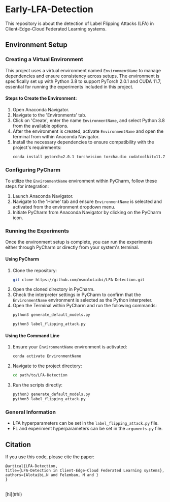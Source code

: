 # Early-LFA-Detection

This repository is about the detection of Label Flipping Attacks (LFA) in Client-Edge-Cloud Federated Learning systems.

## Environment Setup

### Creating a Virtual Environment
This project uses a virtual environment named `EnvironmentName` to manage dependencies and ensure consistency across setups. The environment is specifically set up with Python 3.8 to support PyTorch 2.0.1 and CUDA 11.7, essential for running the experiments included in this project.

#### Steps to Create the Environment:
1. Open Anaconda Navigator.
2. Navigate to the 'Environments' tab.
3. Click on 'Create', enter the name `EnvironmentName`, and select Python 3.8 from the available options.
4. After the environment is created, activate `EnvironmentName` and open the terminal from within Anaconda Navigator.
5. Install the necessary dependencies to ensure compatibility with the project's requirements:
    ```bash
    conda install pytorch=2.0.1 torchvision torchaudio cudatoolkit=11.7 -c pytorch
    ```

### Configuring PyCharm
To utilize the `EnvironmentName` environment within PyCharm, follow these steps for integration:

1. Launch Anaconda Navigator.
2. Navigate to the 'Home' tab and ensure `EnvironmentName` is selected and activated from the environment dropdown menu.
3. Initiate PyCharm from Anaconda Navigator by clicking on the PyCharm icon.

### Running the Experiments
Once the environment setup is complete, you can run the experiments either through PyCharm or directly from your system's terminal.

#### Using PyCharm
1. Clone the repository:
    ```bash
    git clone https://github.com/nsmalotaibi/LFA-Detection.git
    ```
2. Open the cloned directory in PyCharm.
3. Check the interpreter settings in PyCharm to confirm that the `EnvironmentName` environment is selected as the Python interpreter.
4. Open the Terminal within PyCharm and run the following commands:
    ```bash
    python3 generate_default_models.py
    ```
    ```bash
    python3 label_flipping_attack.py
    ```

#### Using the Command Line
1. Ensure your `EnvironmentName` environment is activated:
    ```bash
    conda activate EnvironmentName
    ```
2. Navigate to the project directory:
    ```bash
    cd path/to/LFA-Detection
    ```
3. Run the scripts directly:
    ```bash
    python3 generate_default_models.py
    python3 label_flipping_attack.py
    ```

### General Information
- LFA hyperparameters can be set in the `label_flipping_attack.py` file.
- FL and experiment hyperparameters can be set in the `arguments.py` file.


## Citation
If you use this code, please cite the paper:
```
@artical{LFA-Detection,
title={LFA-Detection in Client-Edge-Cloud Federated Learning systems},
authors={Alotaibi,N and Felemban, M and }
}
```

<br /> 
[hi](#hi)




